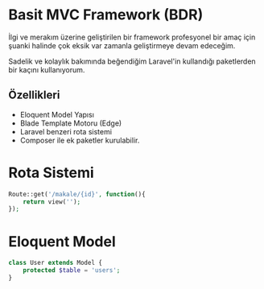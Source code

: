 # Basit MVC Framework (BDR)

İlgi ve merakım üzerine geliştirilen bir framework profesyonel bir amaç için şuanki halinde çok eksik var zamanla geliştirmeye devam edeceğim.

Sadelik ve kolaylık bakımında beğendiğim Laravel'in kullandığı paketlerden bir kaçını kullanıyorum.

## Özellikleri
- Eloquent Model Yapısı
- Blade Template Motoru (Edge)
- Laravel benzeri rota sistemi
- Composer ile ek paketler kurulabilir.

# Rota Sistemi
```php
Route::get('/makale/{id}', function(){
    return view('');
});
```

# Eloquent Model
```php
class User extends Model {   
    protected $table = 'users';
}
```